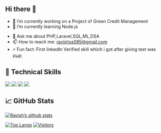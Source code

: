 ## Hi there 👋

<!--
**ravish12413/ravish12413** is a ✨ _special_ ✨ repository because its `README.md` (this file) appears on your GitHub profile.

Here are some ideas to get you started:

-->
- 🔭 I’m currently working on a Project of Green Credit Management
- 🌱 I’m currently learning Node.js
<!--   - 👯 I’m looking to collaborate on ...
- 🤔 I’m looking for help with ...  -->
- 💬 Ask me about PHP,Laravel,SQL,ML,DSA
- 📫 How to reach me: ravishss085@gmail.com
- ⚡ Fun fact: First linkedln Verified skill which i got after giving test was PHP.
  
## 💼 Technical Skills

![](https://img.shields.io/badge/Cppl?style=flat&logo=cpp&color=61DAFB)
![](https://img.shields.io/badge/Python?style=flat&logo=Python&color=764ABC)
![](https://img.shields.io/badge/Code-JavaScript-informational?style=flat&logo=JavaScript&color=F7DF1E)
![](https://img.shields.io/badge/PHP?style=flat&logo=PHP&color=CC342D)

## 📈 GitHub Stats
[![Ravish’s github stats](https://github-readme-stats.vercel.app/api?username=ravish12413)](https://github.com/ravish12413)

[![Top Langs](https://github-readme-stats.vercel.app/api/top-langs/?username=ravish12413&layout=compact)](https://github.com/ravish12413)
[![Visitors](https://visitor-badge.glitch.me/badge?page_id=ravish12413)]()
